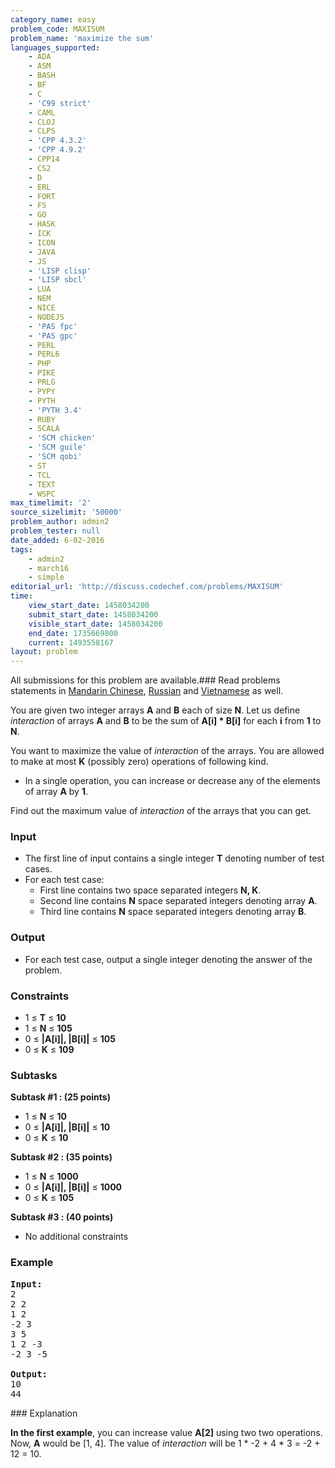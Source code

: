 ```yaml
---
category_name: easy
problem_code: MAXISUM
problem_name: 'maximize the sum'
languages_supported:
    - ADA
    - ASM
    - BASH
    - BF
    - C
    - 'C99 strict'
    - CAML
    - CLOJ
    - CLPS
    - 'CPP 4.3.2'
    - 'CPP 4.9.2'
    - CPP14
    - CS2
    - D
    - ERL
    - FORT
    - FS
    - GO
    - HASK
    - ICK
    - ICON
    - JAVA
    - JS
    - 'LISP clisp'
    - 'LISP sbcl'
    - LUA
    - NEM
    - NICE
    - NODEJS
    - 'PAS fpc'
    - 'PAS gpc'
    - PERL
    - PERL6
    - PHP
    - PIKE
    - PRLG
    - PYPY
    - PYTH
    - 'PYTH 3.4'
    - RUBY
    - SCALA
    - 'SCM chicken'
    - 'SCM guile'
    - 'SCM qobi'
    - ST
    - TCL
    - TEXT
    - WSPC
max_timelimit: '2'
source_sizelimit: '50000'
problem_author: admin2
problem_tester: null
date_added: 6-02-2016
tags:
    - admin2
    - march16
    - simple
editorial_url: 'http://discuss.codechef.com/problems/MAXISUM'
time:
    view_start_date: 1458034200
    submit_start_date: 1458034200
    visible_start_date: 1458034200
    end_date: 1735669800
    current: 1493558167
layout: problem
---
```

All submissions for this problem are available.###  Read problems statements in [Mandarin Chinese](http://www.codechef.com/download/translated/MARCH16/mandarin/MAXISUM.pdf), [Russian](http://www.codechef.com/download/translated/MARCH16/russian/MAXISUM.pdf) and [Vietnamese](http://www.codechef.com/download/translated/MARCH16/vietnamese/MAXISUM.pdf) as well.

You are given two integer arrays **A** and **B** each of size **N**. Let us define _interaction_ of arrays **A** and **B** to be the sum of **A\[i\] \* B\[i\]** for each **i** from **1** to **N**.

You want to maximize the value of _interaction_ of the arrays. You are allowed to make at most **K** (possibly zero) operations of following kind.

- In a single operation, you can increase or decrease any of the elements of array **A** by **1**.

Find out the maximum value of _interaction_ of the arrays that you can get.

### Input

- The first line of input contains a single integer **T** denoting number of test cases.
- For each test case: 
  - First line contains two space separated integers **N, K**.
  - Second line contains **N** space separated integers denoting array **A**.
  - Third line contains **N** space separated integers denoting array **B**.

### Output

- For each test case, output a single integer denoting the answer of the problem.

### Constraints

- 1 ≤ **T** ≤ **10**
- 1 ≤ **N** ≤ **105**
- 0 ≤ **|A\[i\]|, |B\[i\]|** ≤ **105**
- 0 ≤ **K** ≤ **109**

### Subtasks

**Subtask #1 : (25 points)**

- 1 ≤ **N** ≤ **10**
- 0 ≤ **|A\[i\]|, |B\[i\]|** ≤ **10**
- 0 ≤ **K** ≤ **10**

**Subtask #2 : (35 points)**

- 1 ≤ **N** ≤ **1000**
- 0 ≤ **|A\[i\]|, |B\[i\]|** ≤ **1000**
- 0 ≤ **K** ≤ **105**

**Subtask #3 : (40 points)**

- No additional constraints

### Example

<pre><b>Input:</b>
2
2 2
1 2
-2 3
3 5
1 2 -3
-2 3 -5

<b>Output:</b>
10
44
</pre>### Explanation

**In the first example**,
you can increase value **A\[2\]** using two two operations. Now, **A** would be \[1, 4\]. The value of _interaction_ will be 1 \* -2 + 4 \* 3 = -2 + 12 = 10.

